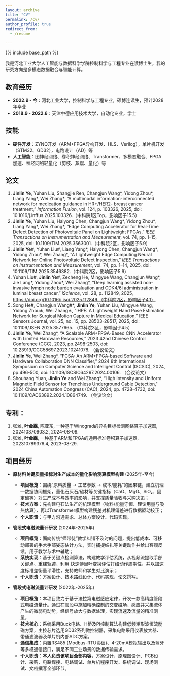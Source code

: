 ```yaml
---
layout: archive
title: "CV"
permalink: /cv/
author_profile: true
redirect_from:
  - /resume

---
```


{% include base_path %}

我是河北工业大学人工智能与数据科学学院控制科学与工程专业在读博士生，我的研究方向是多模态数据融合与智能计算。

## 教育经历

* **2022.9 - 今**：河北工业大学，控制科学与工程专业，硕博连读生，预计2028年毕业
* **2018.9 - 2022.6**：天津中德应用技术大学，自动化专业，学士

## 技能

* **硬件开发**：ZYNQ开发（ARM+FPGA异构开发、HLS、Verilog），单片机开发（STM32、GD32），电路设计（AD）等
* **人工智能**：图神经网络、卷积神经网络、Transformer、多模态融合、FPGA加速、神经网络轻量化（剪枝、蒸馏、量化）等

## 论文

1.  **Jinlin Ye**, Yuhan Liu, Shangjie Ren, Changjun Wang\*, Yidong Zhou\*, Liang Yang\*, Wei Zhang\*, “A multimodal information-interconnected network for medication guidance in HR+/HER2- breast cancer treatment,” *Information Fusion*, vol. 124, p. 103326, 2025, doi: 10.1016/j.inffus.2025.103326.（中科院1区Top，影响因子15.5）
2.  **Jinlin Ye**, Yuhan Liu, Haiyong Chen, Changjun Wang\*, Yidong Zhou\*, Liang Yang\*, Wei Zhang\*, “Edge Computing Accelerator for Real-Time Defect Detection of Photovoltaic Panel on Lightweight FPGAs,” *IEEE Transactions on Instrumentation and Measurement*, vol. 74, pp. 1–15, 2025, doi: 10.1109/TIM.2025.3563001.（中科院2区，影响因子5.9）
3.  **Jinlin Ye**#, Yuhan Liu#, Liang Yang\*, Haiyong Chen, Changjun Wang\*, Yidong Zhou\*, Wei Zhang\*, “A Lightweight Edge Computing Neural Network for Online Photovoltaic Defect Inspection,” *IEEE Transactions on Instrumentation and Measurement*, vol. 74, pp. 1–14, 2025, doi: 10.1109/TIM.2025.3546382.（中科院2区，影响因子5.9）
4.  Yuhan Liu#, **Jinlin Ye**#, Zecheng He, Mingyue Wang, Changjun Wang\*, Jie Lang\*, Yidong Zhou\*, Wei Zhang\*, “Deep learning assisted non-invasive lymph node burden evaluation and CDK4/6i administration in luminal breast cancer,” *iScience*, vol. 28, p. 112849, 2025, https://doi.org/10.1016/j.isci.2025.112849.（中科院2区，影响因子4.1）
5.  Song He#, Changjun Wang#*, **Jinlin Ye**, Yuhan Liu, Mingyue Wang, Yidong Zhou∗, Wei Zhang∗, “IHPE: A Lightweight Hand Pose Estimation Network for Surgical Motion Capture in Medical Education,” IEEE Sensors Journal, vol. 25, no. 15, pp. 28503-28517, 2025, doi: 10.1109/JSEN.2025.3577665. （中科院3区，影响因子4.5）
6.  **Jinlin Ye**, Wei Zhang*, “A Scalable ARM+FPGA-Based CNN Accelerator with Limited Hardware Resources,” 2023 42nd Chinese Control Conference (CCC), 2023, pp.2498-2503, doi: 10.23919/CCC58697.2023.10241078. （会议论文）
7.  **Jinlin Ye**, Wei Zhang*, “FCSA: An ARM+FPGA-based Software and Hardware Collaboration DNN Classifier,” 2024 8th International Symposium on Computer Science and Intelligent Control (ISCSIC), 2024, pp.496-500, doi: 10.1109/ISCSIC64297.2024.00106. （会议论文）
8.   Shouhang Yuan, **Jinlin Ye** and Wei Zhang*, “High Intensity and Uniform Magnetic Field Sensor for Trenchless Underground Cable Detection," 2024 China Automation Congress (CAC), 2024, pp. 4728-4732, doi: 10.1109/CAC63892.2024.10864749. （会议论文）


## 专利：
1. 张潍, **叶金霖**, 陈亚东, 一种基于Winograd的异构目标检测网络算子加速器, 202410370903.2, 2024-08-09.
2. 张潍, **叶金霖**, 一种基于ARM和FPGA的通用标准卷积算子加速器, 202310789376.4, 2023-08-29.


## 项目经历

* **原材料关键质量指标对生产成本的量化影响测算模型构建** (2025年-至今)
    * **项目概览**：围绕“原料质量 → 工艺参数 → 成本/能耗”的因果链，建立机理—数据协同框架，量化石灰石/碳材等关键指标（CaO、MgO、SiO₂、固定碳等）对生产成本与效率的影响，并支撑质量验收与采购决策；
    * **技术方案**：先构建电石法生产的机理模型（物料/能量守恒、理论用量与吸热估算），再以Transformer模型构建残差对机理偏差进行数据驱动校正；
    * **个人职责**：与甲方沟通需求、总体方案设计、代码实现。


* ****管段式电磁流量计研发**** (2024年-2025年)
    * **项目概览**：面向传统“师带徒”教学纠错不及时的问题，提出低成本、可移动部署的手术手部姿态估计方法，实时捕捉结扎等关键动作并给出客观反馈，用于教学与术中辅助；
    * **系统实现**：基于关键点检测算法，构建教学评估系统，从视频流提取手部关键点、重建轨迹，利用 快速傅里叶变换评估打结动作周期性，并以加速度标准差衡量平滑性，支持教师和学生对比演示；
    * **个人职责**：方案设计、技术路线设计、代码实现、论文撰写。

* **管段式电磁流量计研发** (2022年-2025年)
    * **项目概览**：本项目致力于基于法拉第电磁感应定律，开发一款高精度管段式电磁流量计。通过在管段中施加精确控制的交变磁场，感应并采集流体产生的微弱电动势，经信号放大与数据处理，实现流速及流量的精准测量。
    * **技术核心**：系统采用Buck电路、H桥及PI控制算法构建低频矩形波恒流励磁方案，主控芯片选用GD32系列微控制器，采集电路采用仪表放大器、带通滤波器及单片机内部ADC方案。
    * **通信集成**：内置RS485 (Modbus-RTU协议)、4-20mA模拟输出以及蓝牙等多模通信接口，满足不同工业场景的数据传输需求。
    * **个人职责**：**本人负责该项目全部内容**，方案设计、原理图设计、PCB设计、采购、电路焊接、电路调试、单片机程序开发、系统调试、现场测试、文档撰写全部环节。


